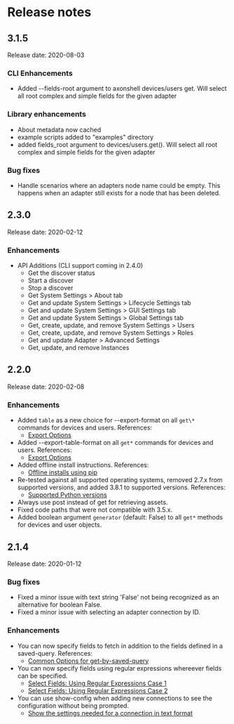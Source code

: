 # Release notes

## 3.1.5

Release date: 2020-08-03

### CLI Enhancements
- Added --fields-root argument to axonshell devices/users get. Will select all root complex and simple fields for the given adapter

### Library enhancements
- About metadata now cached
- example scripts added to "examples" directory
- added fields_root argument to devices/users.get(). Will select all root complex and simple fields for the given adapter

### Bug fixes
- Handle scenarios where an adapters node name could be empty. This happens when an adapter still exists for a node that has been deleted.

## 2.3.0

Release date: 2020-02-12

### Enhancements

* API Additions (CLI support coming in 2.4.0)
  * Get the discover status
  * Start a discover
  * Stop a discover
  * Get System Settings > About tab
  * Get and update System Settings > Lifecycle Settings tab
  * Get and update System Settings > GUI Settings tab
  * Get and update System Settings > Global Settings tab
  * Get, create, update, and remove System Settings > Users
  * Get, create, update, and remove System Settings > Roles
  * Get and update Adapter > Advanced Settings
  * Get, update, and remove Instances

## 2.2.0

Release date: 2020-02-08

### Enhancements

* Added `table` as a new choice for --export-format on all `get\*` commands for devices and users. References:
  * [Export Options](https://axonius-api-client.readthedocs.io/en/latest/main/usage_cli/common_options/export.html#fr-220-1)
* Added --export-table-format on all `get*` commands for devices and users. References:
  * [Export Options](https://axonius-api-client.readthedocs.io/en/latest/main/usage_cli/common_options/export.html#fr-220-2)
* Added offline install instructions. References:
  * [Offline installs using pip](https://axonius-api-client.readthedocs.io/en/latest/main/install.html#fr-220-3)
* Re-tested against all supported operating systems, removed 2.7.x from supported versions, and added 3.8.1 to supported versions. References:
  * [Supported Python versions](https://axonius-api-client.readthedocs.io/en/latest/main/contributing.html#fr-220-4)
*  Always use post instead of get for retrieving assets.
*  Fixed code paths that were not compatible with 3.5.x.
*  Added boolean argument `generator` (default: False) to all `get*` methods for devices and user objects.

## 2.1.4

Release date: 2020-01-12

### Bug fixes

* Fixed a minor issue with text string 'False' not being recognized as
  an alternative for boolean False.
* Fixed a minor issue with selecting an adapter connection by ID.

### Enhancements

* You can now specify fields to fetch in addition to the fields defined in a
  saved-query. References:
  * [Common Options for get-by-saved-query](https://axonius-api-client.readthedocs.io/en/latest/main/usage_cli/grp_assets_cmds/cmd_get_by_saved_query.html#fr-214-5)
* You can now specify fields using regular expressions whereever fields can
  be specified.
  * [Select Fields: Using Regular Expressions Case 1](https://axonius-api-client.readthedocs.io/en/latest/main/usage_cli/common_examples/select_field_examples/ex7.html#fr-214-3)
  * [Select Fields: Using Regular Expressions Case 2](https://axonius-api-client.readthedocs.io/en/latest/main/usage_cli/common_examples/select_field_examples/ex8.html#fr-214-4)
* You can use show-config when adding new connections to see the configuration without
  being prompted.
  * [Show the settings needed for a connection in text format](https://axonius-api-client.readthedocs.io/en/latest/main/usage_cli/grp_cnx_cmds/cmd_add_examples/ex3.html#fr-214-1)
